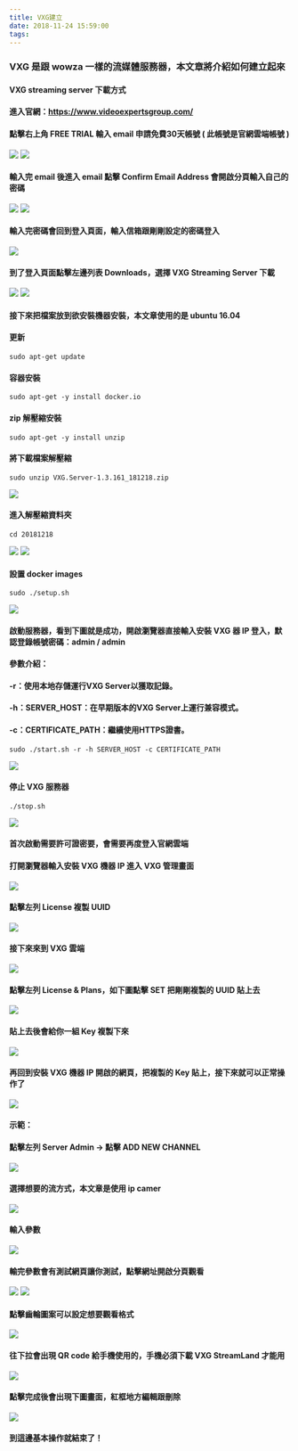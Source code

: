 ```yaml
---
title: VXG建立
date: 2018-11-24 15:59:00
tags:
---
```


### VXG 是跟 wowza 一樣的流媒體服務器，本文章將介紹如何建立起來

#### VXG streaming server 下載方式

#### 進入官網：https://www.videoexpertsgroup.com/

#### 點擊右上角 FREE TRIAL 輸入 email 申請免費30天帳號 ( 此帳號是官網雲端帳號 )

![ ](images/21.png)
![ ](images/22.png)

#### 輸入完 email 後進入 email 點擊 Confirm Email Address 會開啟分頁輸入自己的密碼

![ ](images/23.png)
![ ](images/24.png)

#### 輸入完密碼會回到登入頁面，輸入信箱跟剛剛設定的密碼登入

![ ](images/25.png)

#### 到了登入頁面點擊左邊列表 Downloads，選擇 VXG Streaming Server 下載

![ ](images/26.png)
![ ](images/27.png)

#### 接下來把檔案放到欲安裝機器安裝，本文章使用的是 ubuntu 16.04

#### 更新

```
sudo apt-get update
```
#### 容器安裝

```
sudo apt-get -y install docker.io
```

#### zip 解壓縮安裝

```
sudo apt-get -y install unzip
```

#### 將下載檔案解壓縮

```
sudo unzip VXG.Server-1.3.161_181218.zip
```

![ ](images/1.png)

#### 進入解壓縮資料夾

```
cd 20181218
```

![ ](images/2.png)
![ ](images/3.png)

#### 設置 docker images

```
sudo ./setup.sh
```

![ ](images/4.png)

#### 啟動服務器，看到下圖就是成功，開啟瀏覽器直接輸入安裝 VXG 器 IP 登入，默認登錄帳號密碼：admin / admin

#### 參數介紹：

#### -r：使用本地存儲運行VXG Server以獲取記錄。

#### -h：SERVER_HOST：在早期版本的VXG Server上運行兼容模式。

#### -c：CERTIFICATE_PATH：繼續使用HTTPS證書。

```
sudo ./start.sh -r -h SERVER_HOST -c CERTIFICATE_PATH
```

![ ](images/5.png)

#### 停止 VXG 服務器

```
./stop.sh
```

![ ](images/6.png)

#### 首次啟動需要許可證密要，會需要再度登入官網雲端

#### 打開瀏覽器輸入安裝 VXG 機器 IP 進入 VXG 管理畫面

![ ](images/7.png)


#### 點擊左列 License 複製 UUID

![ ](images/8.png)

#### 接下來來到 VXG 雲端

![ ](images/9.png)

#### 點擊左列 License & Plans，如下圖點擊 SET 把剛剛複製的 UUID 貼上去

![ ](images/10.png)

#### 貼上去後會給你一組 Key 複製下來

![ ](images/11.png)

#### 再回到安裝 VXG 機器 IP 開啟的網頁，把複製的 Key 貼上，接下來就可以正常操作了

![ ](images/12.png)

#### 示範：

#### 點擊左列 Server Admin → 點擊 ADD NEW CHANNEL

![ ](images/13.png)

#### 選擇想要的流方式，本文章是使用 ip camer

![ ](images/14.png)

#### 輸入參數

![ ](images/15.png)

#### 輸完參數會有測試網頁讓你測試，點擊網址開啟分頁觀看

![ ](images/16.png)
![ ](images/17.png)

#### 點擊齒輪圖案可以設定想要觀看格式

![ ](images/18.png)

#### 往下拉會出現 QR code 給手機使用的，手機必須下載 VXG StreamLand 才能用

![ ](images/19.png)

#### 點擊完成後會出現下圖畫面，紅框地方編輯跟刪除

![ ](images/20.png)

#### 到這邊基本操作就結束了！